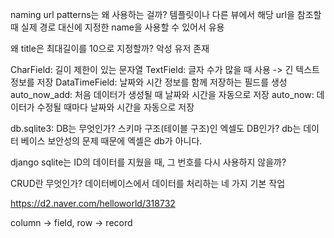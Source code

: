 naming url patterns는 왜 사용하는 걸까?
템플릿이나 다른 뷰에서 해당 url을 참조할 때 실제 경로 대신에 지정한 name을 사용할 수 있어서 유용

왜 title은 최대길이를 10으로 지정할까?
악성 유저 존재

CharField: 길이 제한이 있는 문자열
TextField: 글자 수가 많을 때 사용 -> 긴 텍스트 정보를 저장
DataTimeField: 날짜와 시간 정보를 함께 저장하는 필드를 생성
auto_now_add: 처음 데이터가 생성될 때 날짜와 시간을 자동으로 저장
auto_now: 데이터가 수정될 때마다 날짜와 시간을 자동으로 저장

db.sqlite3: DB는 무엇인가? 스키마 구조(테이블 구조)인 엑셀도 DB인가?
db는 데이터 베이스
보안성의 문제 때문에 엑셀은 db가 아니다.

django sqlite는 ID의 데이터를 지웠을 때, 그 번호를 다시 사용하지 않을까?

CRUD란 무엇인가?
데이터베이스에서 데이터를 처리하는 네 가지 기본 작업

https://d2.naver.com/helloworld/318732

column -> field, row -> record
